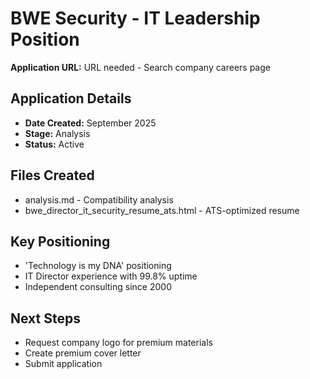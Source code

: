 # BWE Security - IT Leadership Position

**Application URL:** URL needed - Search company careers page

## Application Details
- **Date Created:** September 2025
- **Stage:** Analysis
- **Status:** Active

## Files Created
- analysis.md - Compatibility analysis
- bwe_director_it_security_resume_ats.html - ATS-optimized resume

## Key Positioning
- 'Technology is my DNA' positioning
- IT Director experience with 99.8% uptime
- Independent consulting since 2000

## Next Steps
- Request company logo for premium materials
- Create premium cover letter
- Submit application
